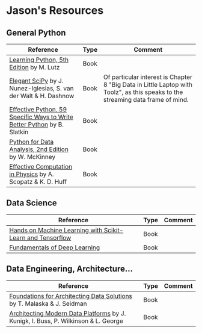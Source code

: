 # Jason's Resources

## General Python 

| Reference | Type | Comment |
|--------|-----|---------|
| [Learning Python, 5th Edition](http://shop.oreilly.com/product/0636920028154.do) by M. Lutz | Book | |
| [Elegant SciPy](http://shop.oreilly.com/product/0636920038481.do) by J. Nunez-Iglesias, S. van der Walt & H. Dashnow | Book | Of particular interest is Chapter 8 "Big Data in Little Laptop with Toolz", as this speaks to the streaming data frame of mind. |
| [Effective Python.  59 Specific Ways to Write Better Python](https://effectivepython.com) by B. Slatkin | Book | |
| [Python for Data Analysis, 2nd Edition](https://www.oreilly.com/library/view/python-for-data/9781491957653/) by W. McKinney | Book | |
| [Effective Computation in Physics](http://shop.oreilly.com/product/0636920033424.do) by A. Scopatz & K. D. Huff | Book | |

## Data Science

| Reference | Type | Comment |
|--------|-----|---------|
| [Hands on Machine Learning with Scikit-Learn and Tensorflow](http://shop.oreilly.com/product/0636920052289.do) | Book | |
| [Fundamentals of Deep Learning](https://www.oreilly.com/library/view/fundamentals-of-deep/9781491925607/) | Book | |

## Data Engineering, Architecture...

| Reference | Type | Comment |
|--------|-----|---------|
| [Foundations for Architecting Data Solutions](http://shop.oreilly.com/product/0636920161417.do) by T. Malaska & J. Seidman | Book | |
| [Architecting Modern Data Platforms](http://shop.oreilly.com/product/0636920054825.do) by J. Kunigk, I. Buss, P. Wilkinson & L. George | Book | |
